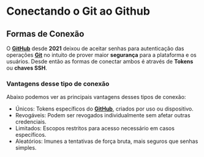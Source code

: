 # **Conectando o Git ao Github**

## Formas de Conexão

O **[GitHub](page2.md\#o-que-é-o-github)** desde **2021** deixou de aceitar senhas para autenticação das operações **[Git](page2.md\#o-que-é-o-git)** no intuito de prover maior **segurança** para a plataforma e os usuários. Desde então as formas de conectar ambos é através de **Tokens** ou **chaves SSH**.

### Vantagens desse tipo de conexão

Abaixo podemos ver as principais vantagens desses tipos de conexão:

- Únicos: Tokens específicos do **[GitHub](page2.md\#o-que-é-o-github)**, criados por uso ou dispositivo.
- Revogáveis: Podem ser revogados individualmente sem afetar outras credenciais.
- Limitados: Escopos restritos para acesso necessário em casos específicos.
- Aleatórios: Imunes a tentativas de força bruta, mais seguros que senhas simples.

